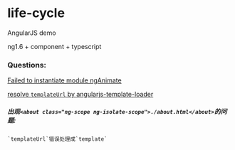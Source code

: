 # life-cycle


AngularJS demo

ng1.6 + component + typescript

### Questions:

[Failed to instantiate module ngAnimate](https://stackoverflow.com/questions/23634393/failed-to-instantiate-module-nganimate-due-to)

[resolve `templateUrl` by angularjs-template-loader](https://www.npmjs.com/package/angularjs-template-loader)

##### 出现`<about class="ng-scope ng-isolate-scope">./about.html</about>`的问题:
``` log
`templateUrl`错误处理成`template`
```